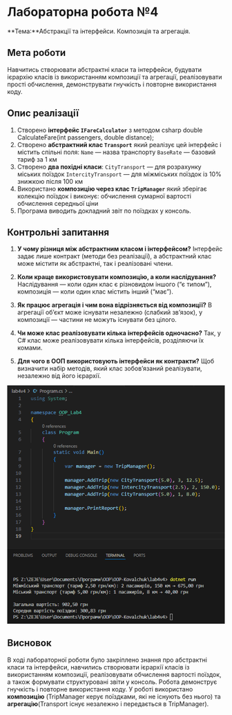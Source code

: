 # Лабораторна робота №4
**Тема:**Абстракції та інтерфейси. Композиція та агрегація.

## Мета роботи
Навчитись створювати абстрактні класи та інтерфейси, будувати ієрархію класів із використанням композиції та агрегації,  реалізовувати прості обчислення, демонструвати гнучкість і повторне використання коду.

## Опис реалізації
1. Створено **інтерфейс `IFareCalculator`** з методом csharp double CalculateFare(int passengers, double distance);
2. Створено **абстрактний клас `Transport`** який реалізує цей інтерфейс і містить спільні поля: `Name` — назва транспорту `BaseRate` — базовий тариф за 1 км
3. Створено **два похідні класи**: `CityTransport` — для розрахунку міських поїздок `IntercityTransport` — для міжміських поїздок із 10% знижкою після 100 км
4. Використано **композицію через клас `TripManager`** який зберігає колекцію поїздок і виконує: обчислення сумарної вартості обчислення середньої ціни
5. Програма виводить докладний звіт по поїздках у консоль.

## Контрольні запитання
1. **У чому різниця між абстрактним класом і інтерфейсом?**
Інтерфейс задає лише контракт (методи без реалізації), а абстрактний клас може містити як абстрактні, так і реалізовані члени.

2. **Коли краще використовувати композицію, а коли наслідування?**
Наслідування — коли один клас є різновидом іншого (“є типом”),
композиція — коли один клас містить інший (“має”).

3. **Як працює агрегація і чим вона відрізняється від композиції?**
В агрегації об’єкт може існувати незалежно (слабкий зв’язок),
у композиції — частини не можуть існувати без цілого.

4. **Чи може клас реалізовувати кілька інтерфейсів одночасно?**
Так, у C# клас може реалізовувати кілька інтерфейсів, розділяючи їх комами.

5. **Для чого в ООП використовують інтерфейси як контракти?**
Щоб визначити набір методів, який клас зобов’язаний реалізувати, незалежно від його ієрархії.

![Приклад запуску](Result.png)

## Висновок
В ході лабораторної роботи було закріплено знання про абстрактні класи та інтерфейси,
навчились створювати ієрархії класів із використанням композиції,
реалізовувати обчислення вартості поїздок,
а також формувати структуровані звіти у консоль.
Робота демонструє гнучкість і повторне використання коду.
У роботі використано **композицію** (TripManager керує поїздками, які не існують без нього) та **агрегацію**(Transport існує незалежно і передається в TripManager).